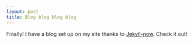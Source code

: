 ```yaml
---
layout: post
title: Blog blog blog blog
---
```


Finally! I have a blog set up on my site thanks to [Jekyll-now](https://github.com/barryclark/jekyll-now). Check it out!